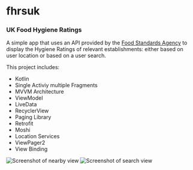 # fhrsuk
### UK Food Hygiene Ratings

A simple app that uses an API provided by the [Food Standards Agency](https://ratings.food.gov.uk/) to display the Hygiene Ratings 
of relevant establishments: either based on user location or based on a user search.

This project includes:
- Kotlin
- Single Activiy multiple Fragments
- MVVM Architecture
- ViewModel
- LiveData
- RecyclerView
- Paging Library
- Retrofit
- Moshi
- Location Services
- ViewPager2
- View Binding

![Screenshot of nearby view](https://i.imgur.com/bINvRDE.png) ![Screenshot of search view](https://i.imgur.com/a3hDDKE.png)
